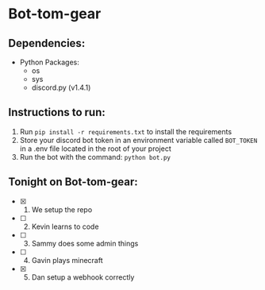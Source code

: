 # Bot-tom-gear

## Dependencies:
- Python Packages:
    - os
    - sys
    - discord.py (v1.4.1)

## Instructions to run:
1) Run ``` pip install -r requirements.txt ``` to install the requirements
1) Store your discord bot token in an environment variable called `BOT_TOKEN` in a .env file located in the root of your project
2) Run the bot with the command: `python bot.py`

## Tonight on Bot-tom-gear:
- [x] 1. We setup the repo
- [ ] 2. Kevin learns to code
- [ ] 3. Sammy does some admin things
- [ ] 4. Gavin plays minecraft
- [x] 5. Dan setup a webhook correctly
